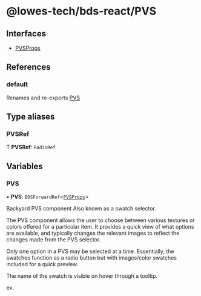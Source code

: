 # @lowes-tech/bds-react/PVS

## Interfaces

- [PVSProps](interfaces/PVSProps.md)

## References

### default

Renames and re-exports [PVS](README.md#pvs)

## Type aliases

### PVSRef

Ƭ **PVSRef**: `RadioRef`

## Variables

### PVS

• **PVS**: `BDSForwardRef`<[`PVSProps`](interfaces/PVSProps.md)\>

Backyard PVS component
Also known as a swatch selector.

The PVS component allows the user to choose between various textures or colors offered for a particular item.
It provides a quick view of what options are available, and typically changes the relevant images to reflect
the changes made from the PVS selector.

Only one option in a PVS may be selected at a time. Essentially, the swatches function as a radio button but
with images/color swatches included for a quick preview.

The name of the swatch is visible on hover through a tooltip.

ex.
<RadioGroup
     direction="row"
     defaultValue="crema-oak">
    <PVS
         value="natural-oak"
         title="Natural Oak"
         fill="https://lda.lowes.com/is/image/Lowes/7391753008645_swatch"
         color="green"
    />
    <PVS
         value="cambridge-abbey-oak"
         title="Cambridge Abbey Oak"
         fill="https://lda.lowes.com/is/image/Lowes/1000128595_swatch"
         color="green"
    />
    <PVS
         value="crema-oak"
         title="Crema Oak"
         fill="https://lda.lowes.com/is/image/Lowes/7391753349960_swatch"
         color="green"
    />
    <PVS
         value="black"
         fill="#000"
         unavailable
         title="Black"
         color="green"
    />
    <PVS
         value="white"
         fill="#ffffff"
         title="White"
         color="green" />
</RadioGroup>
